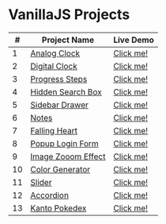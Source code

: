 # VanillaJS Projects 

| # | Project Name | Live Demo |
|---| -------------| --------- |
| 1 | [Analog Clock](https://github.com/nubmaster-69/VanillaJS-Projects/tree/master/Analog%20Clock) | [Click me!](https://ecstatic-carson-a078cb.netlify.app/) |
| 2 | [Digital Clock](https://github.com/nubmaster-69/VanillaJS-Projects/tree/master/Digital%20Clock) | [Click me!](https://tender-ramanujan-41f57b.netlify.app/) |
| 3 | [Progress Steps](https://github.com/nubmaster-69/VanillaJS-Projects/tree/master/Progress%20Steps) | [Click me!](https://vigorous-mccarthy-d52ac2.netlify.app/) |
| 4 | [Hidden Search Box](https://github.com/nubmaster-69/VanillaJS-Projects/tree/master/Hidden%20Search%20Box) | [Click me!](https://elegant-snyder-e65672.netlify.app/) |
| 5 | [Sidebar Drawer](https://github.com/nubmaster-69/VanillaJS-Projects/tree/master/Sidebar%20Drawer) | [Click me!](https://gracious-mahavira-6cebab.netlify.app/) |
| 6 | [Notes](https://github.com/nubmaster-69/VanillaJS-Projects/tree/master/Notes) | [Click me!](https://festive-keller-27ca24.netlify.app/) |
| 7 | [Falling Heart](https://github.com/nubmaster-69/VanillaJS-Projects/tree/master/Falling%20Heart) | [Click me!](https://affectionate-lamarr-26e58a.netlify.app/) |
| 8 | [Popup Login Form](https://github.com/nubmaster-69/VanillaJS-Projects/tree/master/Popup%20Login%20Form) | [Click me!](https://youthful-hugle-a226d3.netlify.app/) |
| 9 | [Image Zooom Effect](https://github.com/nubmaster-69/VanillaJS-Projects/tree/master/Image%20Zoom%20Effect) | [Click me!](https://reverent-galileo-5b49d6.netlify.app/) |
| 10 | [Color Generator](https://github.com/nubmaster-69/VanillaJS-Projects/tree/master/Color%20Generator) | [Click me!](https://nifty-allen-3ada06.netlify.app/) |
| 11 | [Slider](https://github.com/nubmaster-69/VanillaJS-Projects/tree/master/Slider) | [Click me!](https://compassionate-spence-66dc03.netlify.app/) |
| 12 | [Accordion](https://github.com/nubmaster-69/VanillaJS-Projects/tree/master/Accordion) | [Click me!](https://peaceful-franklin-7cfa40.netlify.app/)|
| 13 | [Kanto Pokedex](https://github.com/nubmaster-69/VanillaJS-Projects/tree/master/Kanto%20Pokedex) | [Click me!](https://romantic-snyder-bd67d9.netlify.app/)|